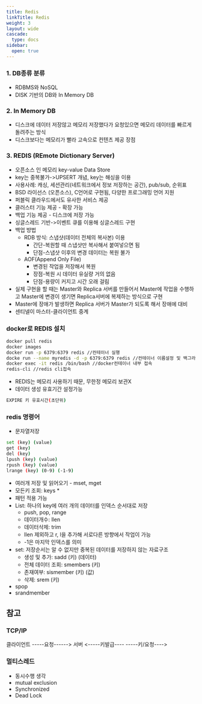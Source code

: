 ```yaml
---
title: Redis
linkTitle: Redis
weight: 3
layout: wide
cascade:
  type: docs
sidebar:
  open: true
---
```


### 1. DB종류 분류
* RDBMS와 NoSQL
* DISK 기반의 DB와 In Memory DB

### 2. In Memory DB
* 디스크에 데이터 저장않고 메모리 저장했다가 요청있으면 메모리 데이터를 빠르게 돌려주는 방식
* 디스크보다는 메모리가 빨라 고속으로 컨텐츠 제공 장점

### 3. REDIS (REmote Dictionary Server)
* 오픈소스 인 메모리 key-value Data Store
* key는 중복불가->UPSERT 개념, key는 해싱을 이용
* 사용사례: 캐싱, 세션관리(네트워크에서 정보 저장하는 공간), pub/sub, 순위표
* BSD 라이선스 (오픈소스), C언어로 구현됨, 다양한 프로그래밍 언어 지원
* 퍼블릭 클라우드에서도 유사한 서비스 제공
* 클러스터 기능 제공 - 확장 가능
* 백업 기능 제공 - 디스크에 저장 가능
* 싱글스레드 기반->이벤트 큐를 이용해 싱글스레드 구현
* 백업 방법
  * RDB 방식: 스냅샷(데이터 전체의 복사본) 이용
    * 간단-복원할 때 스냅샷만 복사해서 붙여넣으면 됨
    * 단점-스냅샷 이후의 변경 데이터는 복원 불가
  * AOF(Append Only File)
    * 변경된 작업을 저장해서 복원
    * 장점-복원 시 데이터 유실량 거의 없음
    * 단점-용량이 커지고 시간 오래 걸림
* 실제 구현을 할 때는 Master와 Replica 서버를 만들어서 Master에 작업을 수행하고 Master에 변경이 생기면 Replica서버에 복제하는 방식으로 구현
* Master에 장애가 발생하면 Replica 서버가 Master가 되도록 해서 장애에 대비
* 센티넬이 마스터-클라이언트 중계

### docker로 REDIS 설치
```bash
docker pull redis
docker images
docker run -p 6379:6379 redis //컨테이너 실행
docke run --name myredis -d -p 6379:6379 redis //컨테이너 이름설정 및 백그라운드로 컨테이너 실행
docker exec -it redis /bin/bash //docker컨테이너 내부 접속
redis-cli //redis cli접속
```

* REDIS는 메모리 사용하기 때문, 무한정 메모리 보관X
* 데이터 생성 유효기간 설정가능
```bash
EXPIRE 키 유효시간(초단위)
```

### redis 명령어
* 문자열저장
```bash
set (key) (value)
get (key)
del (key)
lpush (key) (value)
rpush (key) (value)
lrange (key) (0-9) (-1-9)
```

* 여러개 저장 및 읽어오기 - mset, mget
* 모든키 조회: keys *
* 패턴 적용 가능
* List: 하나의 key에 여러 개의 데이터를 인덱스 순서대로 저장
  * push, pop, range
  * 데이터개수: llen
  * 데이터삭제: trim
  * llen 제외하고 r, l을 추가해 서로다른 방향에서 작업이 가능
  * -1은 마지막 인덱스를 의미
* set: 저장순서는 알 수 없지만 중복된 데이터를 저장하지 않는 자료구조
  * 생성 및 추가: sadd (키) (데이터)
  * 전체 데이터 조회: smembers (키)
  * 존재여부: sismember (키) (값)
  * 삭제: srem (키)
* spop
* srandmember

## 참고
### TCP/IP
클라이언트 -----요청------> 서버
          <-----키발급----
          -----키/요청---->

### 멀티스레드
* 동시수행 생각
* mutual exclusion
* Synchronized
* Dead Lock
